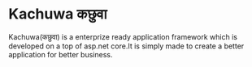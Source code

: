 # Kachuwa कछुवा 
Kachuwa(कछुवा) is a enterprize ready application framework which is developed on a top of asp.net core.It is simply made to create a better application for better business.
